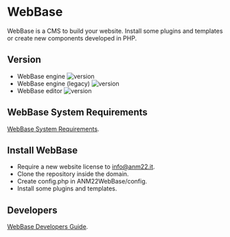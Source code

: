 # WebBase
WebBase is a CMS to build your website. Install some plugins and templates or create new components developed in PHP.

## Version
*	WebBase engine ![version](https://img.shields.io/badge/version-10-blue)
*	WebBase engine (legacy) ![version](https://img.shields.io/badge/version-8-blue)
*	WebBase editor ![version](https://img.shields.io/badge/version-3.0.3-blue)

## WebBase System Requirements
[WebBase System Requirements](https://www.anm22.it/it/webbase-developers/).

## Install WebBase
*	Require a new website license to info@anm22.it.
*	Clone the repository inside the domain.
*	Create config.php in ANM22WebBase/config.
*	Install some plugins and templates.

## Developers
[WebBase Developers Guide](https://www.anm22.it/it/webbase-developers/).